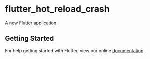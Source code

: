 # flutter_hot_reload_crash

A new Flutter application.

## Getting Started

For help getting started with Flutter, view our online
[documentation](https://flutter.io/).
